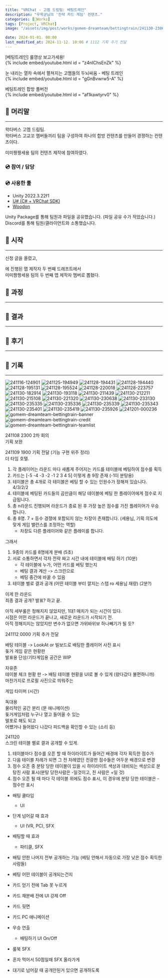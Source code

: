 ```yaml
---
title: "VRChat - 고멤 드림팀: 베팅트레인"
description: "우왁굳님의 '전략 카드 게임' 컨텐츠."
categories: [🍇Works]
tags: [Project, VRChat]
image: "/assets/img/post/works/gomem-dreamteam/bettingtrain/241130-230638.png"

date: 2024-01-01. 00:00
last_modified_at: 2024-11-12. 10:06 # 1112 기획 추가 전달
---
```


\[베팅트레인\] 룰영상 보고가세용!  
{% include embed/youtube.html id = "z4nIChsEnZk" %}

눈 내리는 열차 속에서 펼쳐지는 고멤들의 두뇌싸움 - 베팅 트레인  
{% include embed/youtube.html id = "gGnBvwrw5-A" %}

베팅트레인 합방 풀버전  
{% include embed/youtube.html id = "af1kawtyrv0" %}

## 📀 머리말

---

왁타버스 고멤 드림팀.  
왁타버스 고교꼬 멤버들끼리 팀을 구성하여 하나의 합방 컨텐츠를 만들어 경쟁하는 컨텐츠이다.  

미미짱짱세용 팀의 컨텐츠 제작에 참여하였다.  

### 💿 참여 / 담당

### 💿 사용한 툴

- Unity 2022.3.22f1
- [U# (C# + VRChat SDK)](https://udonsharp.docs.vrchat.com/)
- [Woodon](https://github.com/wrchat/Woodon)

Unity Package를 통해 팀원과 파일을 공유했습니다. (파일 공유 수가 적었습니다.)  
Discord를 통해 팀원/클라이언트와 소통했습니다.  

## 📀 시작

---

신청 글을 올렸고,  

에 진행된 맵 제작자 두 번째 드래프트에서  
미미짱짱세용 팀의 두 번째 맵 제작자 멤버로 뽑혔다.  

## 📀 과정

---

## 📀 결과

---

## 📀 후기

---

## 📀 기록

---

![241116-124901](/assets/img/post/works/gomem-dreamteam/bettingtrain/241116-124901.png)
![241125-194949](/assets/img/post/works/gomem-dreamteam/bettingtrain/241125-194949.png)
![241128-194431](/assets/img/post/works/gomem-dreamteam/bettingtrain/241128-194431.png)
![241128-194440](/assets/img/post/works/gomem-dreamteam/bettingtrain/241128-194440.png)
![241128-195131](/assets/img/post/works/gomem-dreamteam/bettingtrain/241128-195131.png)
![241128-195524](/assets/img/post/works/gomem-dreamteam/bettingtrain/241128-195524.png)
![241128-220018](/assets/img/post/works/gomem-dreamteam/bettingtrain/241128-220018.png)
![241128-223757](/assets/img/post/works/gomem-dreamteam/bettingtrain/241128-223757.png)
![241130-182914](/assets/img/post/works/gomem-dreamteam/bettingtrain/241130-182914.png)
![241130-193118](/assets/img/post/works/gomem-dreamteam/bettingtrain/241130-193118.png)
![241130-211439](/assets/img/post/works/gomem-dreamteam/bettingtrain/241130-211439.png)
![241130-212211](/assets/img/post/works/gomem-dreamteam/bettingtrain/241130-212211.png)
![241130-215108](/assets/img/post/works/gomem-dreamteam/bettingtrain/241130-215108.png)
![241130-221320](/assets/img/post/works/gomem-dreamteam/bettingtrain/241130-221320.png)
![241130-230638](/assets/img/post/works/gomem-dreamteam/bettingtrain/241130-230638.png)
![241130-233130](/assets/img/post/works/gomem-dreamteam/bettingtrain/241130-233130.png)
![241130-235335](/assets/img/post/works/gomem-dreamteam/bettingtrain/241130-235335.png)
![241130-235336](/assets/img/post/works/gomem-dreamteam/bettingtrain/241130-235336.png)
![241130-235339](/assets/img/post/works/gomem-dreamteam/bettingtrain/241130-235339.png)
![241130-235343](/assets/img/post/works/gomem-dreamteam/bettingtrain/241130-235343.png)
![241130-235401](/assets/img/post/works/gomem-dreamteam/bettingtrain/241130-235401.png)
![241130-235419](/assets/img/post/works/gomem-dreamteam/bettingtrain/241130-235419.png)
![241130-235926](/assets/img/post/works/gomem-dreamteam/bettingtrain/241130-235926.png)
![241201-000236](/assets/img/post/works/gomem-dreamteam/bettingtrain/241201-000236.png)
![gomem-dreamteam-bettingtrain-banner](/assets/img/post/works/gomem-dreamteam/bettingtrain/gomem-dreamteam-bettingtrain-banner.jpg)
![gomem-dreamteam-bettingtrain-credit](/assets/img/post/works/gomem-dreamteam/bettingtrain/gomem-dreamteam-bettingtrain-credit.jpg)
![gomem-dreamteam-bettingtrain-teamlist](/assets/img/post/works/gomem-dreamteam/bettingtrain/gomem-dreamteam-bettingtrain-teamlist.png)

241108 2300 2차 회의  
기획 보완  

241109 1900 기획 전달 (기능 구현 위주 정리)  
더 타임 호텔.  

1. 각 플레이어는 라운드 마다 새롭게 주어지는 카드를 테이블에 베팅하여 점수를 획득
2. 카드는 [-5 -4 -3 -2 -1 2 3 4 5] 이렇게 총 9장 존재 (-1이 분탕용)
3. 테이블은 총 4개로 각 테이블은 베팅 할 수 있는 인원수가 정해져 있습니다. 4/3/2/2
4. 테이블에 베팅된 카드들의 곱만큼이 해당 테이블에 베팅 한 플레이어에게 점수로 지급됩니다.
5. 총 n라운드 진행되며 라운드가 종료 된 후 가장 높은 점수를 가진 플레이어가 우승합니다.
6. 총 8명. 7 + 등수 경쟁에 포함되지 않는 차장이 존재합니다. (세용님, 기획 의도에 맞게 게임 밸런스를 조정하는 역할)
   - 차장도 다른 플레이어와 같은 플레이를 합니다.

그래서  

1. 9종의 카드를 8명에게 분배 (5초)
2. 서로 소통하면서 각자 전략 짜고 시간 내에 테이블에 배팅 하기 (10분)
   - 각 테이블에 누가, 어떤 카드를 베팅 했는지
   - 베팅 결과 계산 -> 스크린으로
   - 베팅 중간에 바꿀 수 있음
3. 테이블 별로 결과 공개 (어떤 테이블 부터 깔지는 스탭 ro 세용님 재량) (2분?)

이게 한 라운드  
최종 결과 공개? 발표? 하고 끝.  

아직 세부룰은 정해지지 않았지만, 1대1 매치가 되는 시간이 있다.  
시점은 어떤 라운드가 끝나고, 새로운 라운드가 시작되기 전.  
아직 정해지지는 않았지만 변수가 없으면 가위바위보 하나빼기가 될 듯?  

241112 0000 기획 추가 전달  

배팅 테이블 -> LookAt or 빌보드로 배팅한 플레이어 사진 표시  
돚거 게임 같은 현황판  
발표용 단상/기타게임용 공간은 WIP  

자유존  
테이블 체크 현황 판 -> 배팅 테이블 현황을 UI로 볼 수 있게 (왔다갔다 불편하니까)  
마찬가지로 프로필 사진으로 띄워주는  

게임 타이머 (시간)  

독대용  
물리적인 공간 분리 (문 애니메이션)  
돚거게임처럼 누구나 열고 들어올 수 있는  
텔포로 해도 되고  
어쨌거나 들어왔다 나갔다 피드백을 확인할 수 있는 (소리 등)  

241120  
스크린 테이블 별로 결과 공개할 수 있게.  

1. 테이블마다 점수를 오픈 할 때 하이라이트가 들어간 배경에 각자 획득한 점수가
2. 다음 테이블 차례가 되면 그 전 차례였던 전광판 점수들은 어두운 배경으로 변경
3. 점수 오픈 중 분탕 당한 테이블이 있을 시 하이라이트 색상과 대비되는 색상으로 분탕친 사람 표시(분탕 당한사람은 -일것이고, 친 사람은 +일 것)
4. 점수 오픈 될 때 마다 각 테이블 위에도 점수 표시, 이 경우에 분탕 당한 테이블은 -점수만 표시

- 배팅 쿨타임
  - UI

- 단계 넘어갈 때 효과
  - UI (VR, PC), SFX
- 배팅할 때 효과
  - 파티클, SFX
- 배팅 안한 나머지 전부 공개하는 기능 (베팅 안해서 자동으로 가장 낮은 점수 획득한 사람들)
- 베팅 어떤 테이블이 공개되는건지
- 카드 얻기 전에 Tab 못 누르게
- 카드 재분배 전에 UI 강제 Off
- 카드 뒷면
- 카드 PC 애니메이션
- 우승 연출
  - 배팅하기 UI On/Off
- 룰북 SFX
- 혼자 먹어서 50점일때 SFX 올라가게
- 대기로 넘어갈 때 공개안된거 있으면 공개하도록
